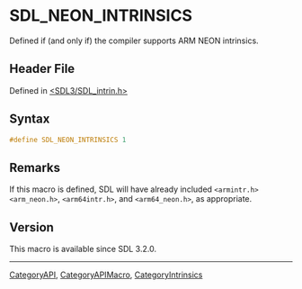 # SDL_NEON_INTRINSICS

Defined if (and only if) the compiler supports ARM NEON intrinsics.

## Header File

Defined in [<SDL3/SDL_intrin.h>](https://github.com/libsdl-org/SDL/blob/main/include/SDL3/SDL_intrin.h)

## Syntax

```c
#define SDL_NEON_INTRINSICS 1
```

## Remarks

If this macro is defined, SDL will have already included `<armintr.h>`
`<arm_neon.h>`, `<arm64intr.h>`, and `<arm64_neon.h>`, as appropriate.

## Version

This macro is available since SDL 3.2.0.

----
[CategoryAPI](CategoryAPI), [CategoryAPIMacro](CategoryAPIMacro), [CategoryIntrinsics](CategoryIntrinsics)

